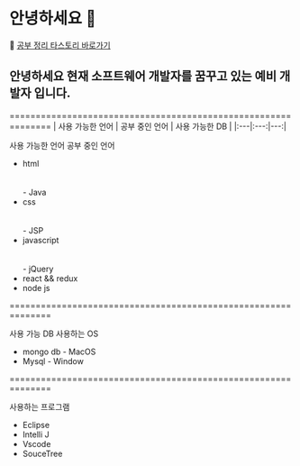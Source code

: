 # 안녕하세요 👋


🔖 [공부 정리 타스토리 바로가기](https://duridan-program.tistory.com/)


## 안녕하세요 현재 소프트웨어 개발자를 꿈꾸고 있는 예비 개발자 입니다.

============================================================== 
|  사용 가능한 언어  |  공부 중인 언어  | 사용 가능한 DB  |
|:---|:---:|---:|

사용 가능한 언어                     <tr><tr><tr>공부 중인 언어
- html                         <br><br><br> - Java
- css                          <br><br><br> - JSP
- javascript                   <br><br><br> - jQuery
- react && redux
- node js 

==============================================================

사용 가능 DB                   사용하는 OS 
- mongo db                   - MacOS
- Mysql                      - Window
 
 ==============================================================

사용하는 프로그램
- Eclipse
- Intelli J
- Vscode 
- SouceTree





